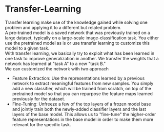# Transfer-Learning
Transfer learning make use of the knowledge gained while solving one problem and applying it to a different but related problem.\
A pre-trained model is a saved network that was previously trained on a large dataset, typically on a large-scale image-classification task. You either use the pretrained model as is or use transfer learning to customize this model to a given task.\
With transfer learning, we basically try to exploit what has been learned in one task to improve generalization in another. We transfer the weights that a network has learned at "task A" to a new "task B."\
We can customized the network with two approach
* Feature Extraction: Use the representations learned by a previous network to extract meaningful features from new samples. You simply add a new classifier, which will be trained from scratch, on top of the pretrained model so that you can repurpose the feature maps learned previously for the dataset.
* Fine-Tuning: Unfreeze a few of the top layers of a frozen model base and jointly train both the newly-added classifier layers and the last layers of the base model. This allows us to "fine-tune" the higher-order feature representations in the base model in order to make them more relevant for the specific task.
